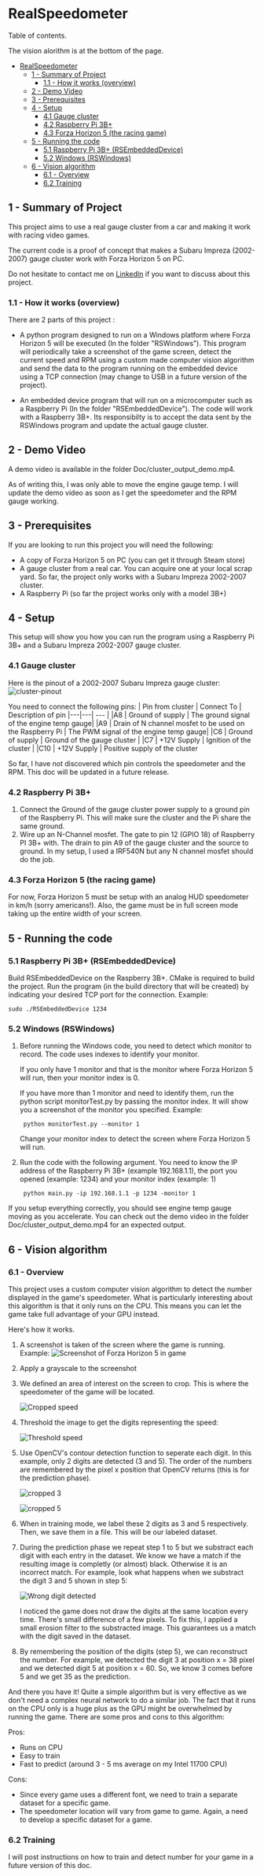 # RealSpeedometer

Table of contents.

The vision alorithm is at the bottom of the page.

- [RealSpeedometer](#realspeedometer)
  * [1 - Summary of Project](#1---summary-of-project)
    + [1.1 - How it works (overview)](#11---how-it-works--overview-)
  * [2 - Demo Video](#2---demo-video)
  * [3 - Prerequisites](#3---prerequisites)
  * [4 - Setup](#4---setup)
    + [4.1 Gauge cluster](#41-gauge-cluster)
    + [4.2 Raspberry Pi 3B+](#42-raspberry-pi-3b-)
    + [4.3 Forza Horizon 5 (the racing game)](#43-forza-horizon-5--the-racing-game-)
  * [5 - Running the code](#5---running-the-code)
    + [5.1 Raspberry Pi 3B+ (RSEmbeddedDevice)](#51-raspberry-pi-3b---rsembeddeddevice-)
    + [5.2 Windows (RSWindows)](#52-windows--rswindows-)
  * [6 - Vision algorithm](#6---vision-algorithm)
    + [6.1 - Overview](#61---overview)
    + [6.2 Training](#62-training)

## 1 - Summary of Project
This project aims to use a real gauge cluster from a car and making it work with racing video games.

The current code is a proof of concept that makes a Subaru Impreza (2002-2007) gauge cluster work with Forza Horizon 5 on PC. 

Do not hesitate to contact me on [LinkedIn](http://www.linkedin.com/in/banujan-atputharajah-556498222) if you want to discuss about this project.

### 1.1 - How it works (overview)
There are 2 parts of this project :
- A python program designed to run on a Windows platform where Forza Horizon 5 will be executed (In the folder "RSWindows"). This program will periodically take a screenshot of the game screen, detect the current speed and RPM using a custom made computer vision algorithm and send the data to the program running on the embedded device using a TCP connection (may change to USB in a future version of the project).

- An embedded device program that will run on a microcomputer such as a Raspberry Pi (In the folder "RSEmbeddedDevice"). The code will work with a Raspberry 3B+. Its responsibilty is to accept the data sent by the RSWindows program and update the actual gauge cluster.

## 2 - Demo Video
A demo video is available in the folder Doc/cluster_output_demo.mp4. 

As of writing this, I was only able to move the engine gauge temp. I will update the demo video as soon as I get the speedometer and the RPM gauge working. 

## 3 - Prerequisites
If you are looking to run this project you will need the following:
- A copy of Forza Horizon 5 on PC (you can get it through Steam store)
- A gauge cluster from a real car. You can acquire one at your local scrap yard. So far, the project only works with a Subaru Impreza 2002-2007 cluster.
- A Raspberry Pi (so far the project works only with a model 3B+)

## 4 - Setup
This setup will show you how you can run the program using a Raspberry Pi 3B+ and a Subaru Impreza 2002-2007 gauge cluster.

### 4.1 Gauge cluster
Here is the pinout of a 2002-2007 Subaru Impreza gauge cluster:
![cluster-pinout](Doc/Impreza2002-2007-pinout.jpg "Pinout of 2002-2007 Subaru Impreza")

You need to connect the following pins:
| Pin  from cluster | Connect To  | Description of pin
|---|---| --- |
|A8 | Ground of supply | The ground signal of the engine temp gauge|
|A9 | Drain of N channel mosfet to be used on the Raspberry Pi | The PWM signal of the engine temp gauge|
|C6 | Ground of supply | Ground of the gauge cluster |
|C7 | +12V Supply | Ignition of the cluster |
|C10 | +12V Supply | Positive supply of the cluster

So far, I have not discovered which pin controls the speedometer and the RPM. This doc will be updated in a future release.

### 4.2 Raspberry Pi 3B+
1. Connect the Ground of the gauge cluster power supply to a ground pin of the Raspberry Pi. This will make sure the cluster and the Pi share the same ground.
2. Wire up an N-Channel mosfet. The gate to pin 12 (GPIO 18) of Raspberry PI 3B+ with. The drain to pin A9 of the gauge cluster and the source to ground. In my setup, I used a IRF540N but any N channel mosfet should do the job.

### 4.3 Forza Horizon 5 (the racing game)
For now, Forza Horizon 5 must be setup with an analog HUD speedometer in km/h (sorry americans!). Also, the game must be in full screen mode taking up the entire width of your screen.

## 5 - Running the code
### 5.1 Raspberry Pi 3B+ (RSEmbeddedDevice)
Build RSEmbeddedDevice on the Raspberry 3B+. CMake is required to build the project. 
Run the program (in the build directory that will be created) by indicating your desired TCP port for the connection. Example:

    sudo ./RSEmbeddedDevice 1234

### 5.2 Windows (RSWindows)
1. Before running the Windows code, you need to detect which monitor to record. The code uses indexes to identify your monitor. 

    If you only have 1 monitor and that is the monitor where Forza Horizon 5 will run, then your monitor index is 0. 

    If you have more than 1 monitor and need to identify them, run the python script monitorTest.py by passing the monitor index. It will show you a screenshot of the monitor you specified. Example:

        python monitorTest.py --monitor 1

    Change your monitor index to detect the screen where Forza Horizon 5 will run.

2. Run the code with the following argument. You need to know the IP address of the Raspberry Pi 3B+ (example 192.168.1.1), the port you opened (example: 1234) and your monitor index (example: 1)

        python main.py -ip 192.168.1.1 -p 1234 -monitor 1

If you setup everything correctly, you should see engine temp gauge moving as you accelerate. You can check out the demo video in the folder Doc/cluster_output_demo.mp4 for an expected output. 


## 6 - Vision algorithm
### 6.1 - Overview
This project uses a custom computer vision algorithm to detect the number displayed in the game's speedometer. What is particularly interesting about this algorithm is that it only runs on the CPU. This means you can let the game take full advantage of your GPU instead. 

Here's how it works. 
1. A screenshot is taken of the screen where the game is running. Example:
    ![Screenshot of Forza Horizon 5 in game](Doc/screenshot_full_color.jpg "Screenshot of Forza Horizon 5 in game")

2. Apply a grayscale to the screenshot
3. We defined an area of interest on the screen to crop. This is where the speedometer of the game will be located.

    ![Cropped speed](Doc/cropped_speed.jpg "Cropped speed")

4. Threshold the image to get the digits representing the speed:

    ![Threshold speed](Doc/threshold_speed.jpg "Threshold speed")

5. Use OpenCV's contour detection function to seperate each digit. In this example, only 2 digits are detected (3 and 5). The order of the numbers are remembered by the pixel x position that OpenCV returns (this is for the prediction phase).

    ![cropped 3](Doc/cropped_3.jpg "cropped 3")

    ![cropped 5](Doc/cropped_5.jpg "cropped 5")

6. When in training mode, we label these 2 digits as 3 and 5 respectively. Then, we save them in a file. This will be our labeled dataset.

7. During the prediction phase we repeat step 1 to 5 but we substract each digit with each entry in the dataset. We know we have a match if the resulting image is completly (or almost) black. Otherwise it is an incorrect match. For example, look what happens when we substract the digit 3 and 5 shown in step 5:

    ![Wrong digit detected](Doc/incorrect_substraction.jpg "Wrong digit detected")

    I noticed the game does not draw the digits at the same location every time. There's small difference of a few pixels. To fix this, I applied a small erosion filter to the substracted image. This guarantees us a match with the digit saved in the dataset. 

8. By remembering the position of the digits (step 5), we can reconstruct the number. For example, we detected the digit 3 at position x = 38 pixel and we detected digit 5 at position x = 60. So, we know 3 comes before 5 and we get 35 as the prediction.

And there you have it! Quite a simple algorithm but is very effective as we don't need a complex neural network to do a similar job. The fact that it runs on the CPU only is a huge plus as the GPU might be overwhelmed by running the game. There are some pros and cons to this algorithm:

Pros:
- Runs on CPU
- Easy to train
- Fast to predict (around 3 - 5 ms average on my Intel 11700 CPU)

Cons:
- Since every game uses a different font, we need to train a separate dataset for a specific game. 
- The speedometer location will vary from game to game. Again, a need to develop a specific dataset for a game.

### 6.2 Training
I will post instructions on how to train and detect number for your game in a future version of this doc.